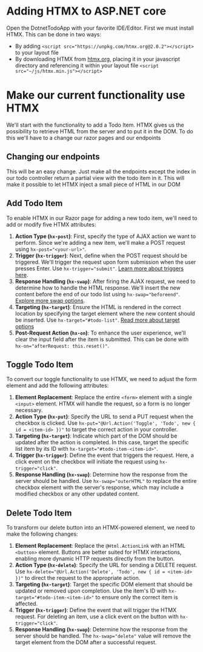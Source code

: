 # Adding HTMX to ASP.NET core

Open the DotnetTodoApp with your favorite IDE/Editor.
First we must install HTMX. This can be done in two ways:

- By adding `<script src="https://unpkg.com/htmx.org@2.0.2"></script>` to your layout file
- By downloading HTMX from [htmx.org](www.htmx.org), placing it in your javascript directory and referencing it within your layout file `<script src="~/js/htmx.min.js"></script>`

# Make our current functionality use HTMX

We'll start with the functionality to add a Todo Item.
HTMX gives us the possibility to retrieve HTML from the server and to put it in the DOM. To do this we'll have to a change our razor pages and our endpoints

## Changing our endpoints

This will be an easy change. Just make all the endpoints except the index in our todo controller return a partial view with the todo item in it. This will make it possible to let HTMX inject a small piece of HTML in our DOM

## Add Todo Item

To enable HTMX in our Razor page for adding a new todo item, we'll need to add or modify five HTMX attributes:

1. **Action Type (`hx-post`)**: First, specify the type of AJAX action we want to perform. Since we're adding a new item, we'll make a POST request using `hx-post="<your-url>"`.
2. **Trigger (`hx-trigger`)**: Next, define when the POST request should be triggered. We'll trigger the request upon form submission when the user presses Enter. Use `hx-trigger="submit"`. [Learn more about triggers here](https://htmx.org/attributes/hx-trigger/).
3. **Response Handling (`hx-swap`)**: After firing the AJAX request, we need to determine how to handle the HTML response. We'll insert the new content before the end of our todo list using `hx-swap="beforeend"`. [Explore more swap options](https://htmx.org/attributes/hx-swap/).
4. **Targeting (`hx-target`)**: Ensure the HTML is rendered in the correct location by specifying the target element where the new content should be inserted. Use `hx-target="#todo-list"`. [Read more about target options](https://htmx.org/attributes/hx-target/)
5. **Post-Request Action (`hx-on`)**: To enhance the user experience, we'll clear the input field after the item is submitted. This can be done with `hx-on="afterRequest: this.reset()"`.

## Toggle Todo Item

To convert our toggle functionality to use HTMX, we need to adjust the form element and add the following attributes:

1. **Element Replacement**: Replace the entire `<form>` element with a single `<input>` element. HTMX will handle the request, so a form is no longer necessary.
2. **Action Type (`hx-put`)**: Specify the URL to send a PUT request when the checkbox is clicked. Use `hx-put="@Url.Action('Toggle', 'Todo', new { id = <item-id> })"` to target the correct action in your controller.
3. **Targeting (`hx-target`)**: Indicate which part of the DOM should be updated after the action is completed. In this case, target the specific list item by its ID with `hx-target="#todo-item-<item-id>"`.
4. **Trigger (`hx-trigger`)**: Define the event that triggers the request. Here, a click event on the checkbox will initiate the request using `hx-trigger="click"`.
5. **Response Handling (`hx-swap`)**: Determine how the response from the server should be handled. Use `hx-swap="outerHTML"` to replace the entire checkbox element with the server's response, which may include a modified checkbox or any other updated content.

## Delete Todo Item

To transform our delete button into an HTMX-powered element, we need to make the following changes:

1. **Element Replacement**: Replace the `@Html.ActionLink` with an HTML `<button>` element. Buttons are better suited for HTMX interactions, enabling more dynamic HTTP requests directly from the button.
2. **Action Type (`hx-delete`)**: Specify the URL for sending a DELETE request. Use `hx-delete="@Url.Action('Delete', 'Todo', new { id = <item-id> })"` to direct the request to the appropriate action.
3. **Targeting (`hx-target`)**: Target the specific DOM element that should be updated or removed upon completion. Use the item's ID with `hx-target="#todo-item-<item-id>"` to ensure only the correct item is affected.
4. **Trigger (`hx-trigger`)**: Define the event that will trigger the HTMX request. For deleting an item, use a click event on the button with `hx-trigger="click"`.
5. **Response Handling (`hx-swap`)**: Determine how the response from the server should be handled. The `hx-swap="delete"` value will remove the target element from the DOM after a successful request.
